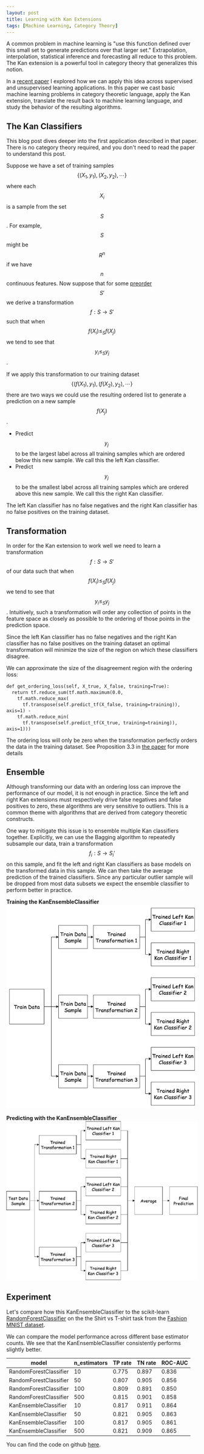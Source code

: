 ```yaml
---
layout: post
title: Learning with Kan Extensions
tags: [Machine Learning, Category Theory]
---
```

<script> 
  (function(i,s,o,g,r,a,m){i['GoogleAnalyticsObject']=r;i[r]=i[r]||function(){
  (i[r].q=i[r].q||[]).push(arguments)},i[r].l=1*new Date();a=s.createElement(o),
  m=s.getElementsByTagName(o)[0];a.async=1;a.src=g;m.parentNode.insertBefore(a,m)
  })(window,document,'script','https://www.google-analytics.com/analytics.js','ga');

  ga('create', 'UA-82391879-1', 'auto');
  ga('send', 'pageview');

</script>


A common problem in machine learning is "use this function defined over this small set to generate predictions over that larger set." Extrapolation, interpolation, statistical inference and forecasting all reduce to this problem. The Kan extension is a powerful tool in category theory that generalizes this notion. 

In a [recent paper](https://arxiv.org/abs/2203.09018) I explored how we can apply this idea across supervised and unsupervised learning applications. In this paper we cast basic machine learning problems in category theoretic language, apply the Kan extension, translate the result back to machine learning language, and study the behavior of the resulting algorithms.


## The Kan Classifiers

This blog post dives deeper into the first application described in that paper. There is no category theory required, and you don't need to read the paper to understand this post. 

Suppose we have a set of training samples $$\{(X_1, y_1), (X_2, y_2), \cdots\}$$ where each $$X_i$$ is a sample from the set $$S$$. For example, $$S$$ might be $$R^n$$ if we have $$n$$ continuous features. Now suppose that for some [preorder](https://en.wikipedia.org/wiki/Preorder) $$S'$$ we derive a transformation $$f: S \rightarrow S'$$ such that when $$f(X_i) \leq_{S} f(X_j)$$ we tend to see that $$y_i \leq_{S} y_j$$. 

If we apply this transformation to our training dataset $$\{(f(X_1), y_1), (f(X_2), y_2), \cdots\}$$ there are two ways we could use the resulting ordered list to generate a prediction on a new sample $$f(X_j)$$.
* Predict $$y_j$$ to be the largest label across all training samples which are ordered below this new sample. We call this the left Kan classifier. 
* Predict $$y_j$$ to be the smallest label across all training samples which are ordered above this new sample. We call this the right Kan classifier. 

The left Kan classifier has no false negatives and the right Kan classifier has no false positives on the training dataset.
 <!--  Lan(b) = sup_{c in C}{K(a') | a' in A, G(a') <=_{B} b}
  Ran(b) = inf_{c in C}{K(a') | a' in A, b <=_{B} G(a')}
   -->


## Transformation


In order for the Kan extension to work well we need to learn a transformation $$f: S \rightarrow S'$$ of our data such that when $$f(X_i) \leq_{S} f(X_j)$$ we tend to see that $$y_i \leq_{S} y_j$$. Intuitively, such a transformation will order any collection of points in the feature space as closely as possible to the ordering of those points in the prediction space.

Since the left Kan classifier has no false negatives and the right Kan classifier has no false positives on the training dataset an optimal transformation will minimize the size of the region on which these classifiers disagree.

We can approximate the size of the disagreement region with the ordering loss:
```
def get_ordering_loss(self, X_true, X_false, training=True):
  return tf.reduce_sum(tf.math.maximum(0.0, 
    tf.math.reduce_max(
      tf.transpose(self.predict_tf(X_false, training=training)), axis=1) -
    tf.math.reduce_min(
      tf.transpose(self.predict_tf(X_true, training=training)), axis=1)))
```
The ordering loss will only be zero when the transformation perfectly orders the data in the training dataset. See Proposition 3.3 in [the paper](https://arxiv.org/abs/2203.09018) for more details


## Ensemble
Although transforming our data with an ordering loss can improve the performance of our model, it is not enough in practice. Since the left and right Kan extensions must respectively drive false negatives and false positives to zero, these algorithms are very sensitive to outliers. This is a common theme with algorithms that are derived from category theoretic constructs.

One way to mitigate this issue is to ensemble multiple Kan classifiers together. Explicitly, we can use the Bagging algorithm to repeatedly subsample our data, train a transformation $$f_i: S \rightarrow S_i'$$ on this sample, and fit the left and right Kan classifiers as base models on the transformed data in this sample. We can then take the average prediction of the trained classifiers. Since any particular outlier sample will be dropped from most data subsets we expect the ensemble classifier to perform better in practice. 

**Training the KanEnsembleClassifier**
![Training the KanEnsembleClassifier ](/img/Kan_Train.drawio.png)


**Predicting with the KanEnsembleClassifier**
![Predicting with the KanEnsembleClassifier ](/img/Kan_Inference.drawio.png)


## Experiment

Let's compare how this KanEnsembleClassifier to the scikit-learn [RandomForestClassifier](https://scikit-learn.org/stable/modules/generated/sklearn.ensemble.RandomForestClassifier.html) on the the Shirt vs T-shirt task from the [Fashion MNIST dataset](https://github.com/zalandoresearch/fashion-mnist).

We can compare the model performance across different base estimator counts. We see that the KanEnsembleClassifier consistently performs slightly better.

model                  | n_estimators  | TP rate | TN rate | ROC-AUC | 
---                    | ---           | ---     | ---     | ---     | 
RandomForestClassifier | 10            | 0.775   | 0.897   | 0.836   | 
RandomForestClassifier | 50            | 0.807   | 0.905   | 0.856   | 
RandomForestClassifier | 100           | 0.809   | 0.891   | 0.850   | 
RandomForestClassifier | 500           | 0.815   | 0.901   | 0.858   | 
KanEnsembleClassifier  | 10            | 0.817   | 0.911   | 0.864   | 
KanEnsembleClassifier  | 50            | 0.821   | 0.905   | 0.863   | 
KanEnsembleClassifier  | 100           | 0.817   | 0.905   | 0.861   | 
KanEnsembleClassifier  | 500           | 0.821   | 0.909   | 0.865   | 

You can find the code on github [here](https://github.com/dshieble/Kan_Extensions).

